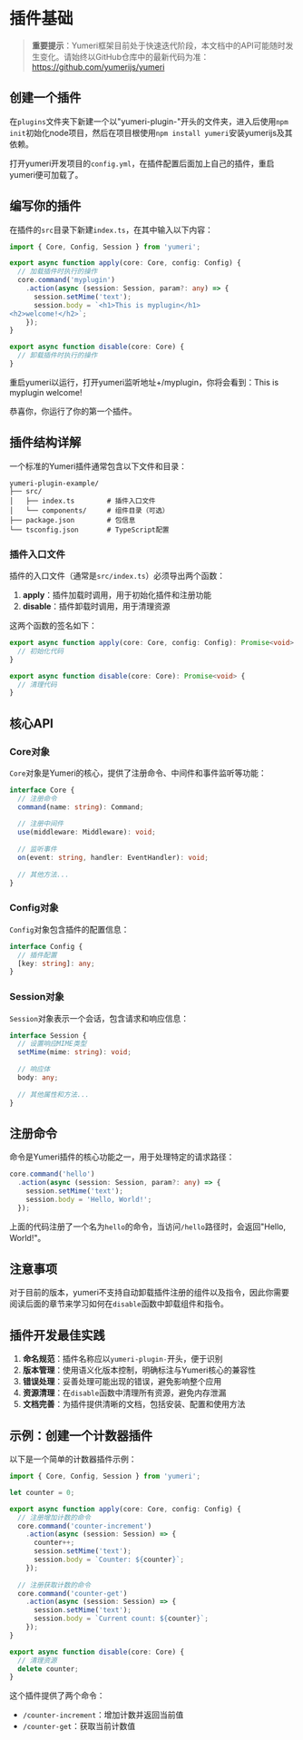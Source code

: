 # 插件基础

> **重要提示**：Yumeri框架目前处于快速迭代阶段，本文档中的API可能随时发生变化。请始终以GitHub仓库中的最新代码为准：https://github.com/yumerijs/yumeri

## 创建一个插件

在`plugins`文件夹下新建一个以"yumeri-plugin-"开头的文件夹，进入后使用`npm init`初始化node项目，然后在项目根使用`npm install yumeri`安装yumerijs及其依赖。

打开yumeri开发项目的`config.yml`，在插件配置后面加上自己的插件，重启yumeri便可加载了。

## 编写你的插件

在插件的`src`目录下新建`index.ts`，在其中输入以下内容：

```typescript
import { Core, Config, Session } from 'yumeri';

export async function apply(core: Core, config: Config) {
  // 加载插件时执行的操作
  core.command('myplugin')
    .action(async (session: Session, param?: any) => {
      session.setMime('text');
      session.body = `<h1>This is myplugin</h1>
<h2>welcome!</h2>`;
    });
}

export async function disable(core: Core) {
  // 卸载插件时执行的操作
}
```

重启yumeri以运行，打开yumeri监听地址+/myplugin，你将会看到：This is myplugin welcome!

恭喜你，你运行了你的第一个插件。

## 插件结构详解

一个标准的Yumeri插件通常包含以下文件和目录：

```
yumeri-plugin-example/
├── src/
│   ├── index.ts        # 插件入口文件
│   └── components/     # 组件目录（可选）
├── package.json        # 包信息
└── tsconfig.json       # TypeScript配置
```

### 插件入口文件

插件的入口文件（通常是`src/index.ts`）必须导出两个函数：

1. **apply**：插件加载时调用，用于初始化插件和注册功能
2. **disable**：插件卸载时调用，用于清理资源

这两个函数的签名如下：

```typescript
export async function apply(core: Core, config: Config): Promise<void> {
  // 初始化代码
}

export async function disable(core: Core): Promise<void> {
  // 清理代码
}
```

## 核心API

### Core对象

`Core`对象是Yumeri的核心，提供了注册命令、中间件和事件监听等功能：

```typescript
interface Core {
  // 注册命令
  command(name: string): Command;
  
  // 注册中间件
  use(middleware: Middleware): void;
  
  // 监听事件
  on(event: string, handler: EventHandler): void;
  
  // 其他方法...
}
```

### Config对象

`Config`对象包含插件的配置信息：

```typescript
interface Config {
  // 插件配置
  [key: string]: any;
}
```

### Session对象

`Session`对象表示一个会话，包含请求和响应信息：

```typescript
interface Session {
  // 设置响应MIME类型
  setMime(mime: string): void;
  
  // 响应体
  body: any;
  
  // 其他属性和方法...
}
```

## 注册命令

命令是Yumeri插件的核心功能之一，用于处理特定的请求路径：

```typescript
core.command('hello')
  .action(async (session: Session, param?: any) => {
    session.setMime('text');
    session.body = 'Hello, World!';
  });
```

上面的代码注册了一个名为`hello`的命令，当访问`/hello`路径时，会返回"Hello, World!"。

## 注意事项

对于目前的版本，yumeri不支持自动卸载插件注册的组件以及指令，因此你需要阅读后面的章节来学习如何在`disable`函数中卸载组件和指令。

## 插件开发最佳实践

1. **命名规范**：插件名称应以`yumeri-plugin-`开头，便于识别
2. **版本管理**：使用语义化版本控制，明确标注与Yumeri核心的兼容性
3. **错误处理**：妥善处理可能出现的错误，避免影响整个应用
4. **资源清理**：在`disable`函数中清理所有资源，避免内存泄漏
5. **文档完善**：为插件提供清晰的文档，包括安装、配置和使用方法

## 示例：创建一个计数器插件

以下是一个简单的计数器插件示例：

```typescript
import { Core, Config, Session } from 'yumeri';

let counter = 0;

export async function apply(core: Core, config: Config) {
  // 注册增加计数的命令
  core.command('counter-increment')
    .action(async (session: Session) => {
      counter++;
      session.setMime('text');
      session.body = `Counter: ${counter}`;
    });
  
  // 注册获取计数的命令
  core.command('counter-get')
    .action(async (session: Session) => {
      session.setMime('text');
      session.body = `Current count: ${counter}`;
    });
}

export async function disable(core: Core) {
  // 清理资源
  delete counter;
}
```

这个插件提供了两个命令：
- `/counter-increment`：增加计数并返回当前值
- `/counter-get`：获取当前计数值
